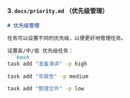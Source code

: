 #### 3. `docs/priority.md` （优先级管理）
```markdown
# 优先级管理

任务可以设置不同的优先级，以便更好地管理任务。

设置高/中/低 优先级任务：
```bash
task add "准备演讲" -p high

task add "写报告" -p medium

task add "整理文件" -p low
